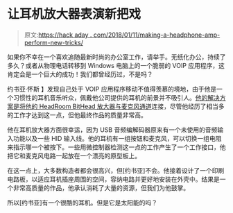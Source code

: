 # 让耳机放大器表演新把戏

> 原文:[https://hack aday . com/2018/01/11/making-a-headphone-amp-perform-new-tricks/](https://hackaday.com/2018/01/11/making-a-headphone-amp-perform-new-tricks/)

如果你不幸在一个喜欢追随最新时尚的办公室工作，请举手。无纸化办公，持续了多久？或者从物理电话转移到 Windows 电脑上的一个脆弱的 VOIP 应用程序，这肯定会是一个巨大的成功！我们都曾经历过，不是吗？

约书亚·怀斯 】发现自己处于 VOIP 应用程序移动不值得羡慕的境地，由于他是一个习惯性的耳机音乐听众，佩戴他公司提供的耳机的前景并不吸引人。[他的解决方案是将他的 HeadRoom BitHead 放大器与麦克风通道](http://joshuawise.com/photos/etc/michead/)连接，尽管他经历了相当多的工作才达到这一点，但他最终作品的质量非常高。

他在耳机放大器方面很幸运，因为 USB 音频编解码器原来有一个未使用的音频输入功能以及一些 HID 输入线。他的耳机有一组按钮和麦克风，可以切换一组电阻来指示哪一个被按下。一些用微控制器检测这一点的工作产生了一个工作接口，他把它和麦克风电路一起放在一个漂亮的原型板上。

在这一点上，大多数构造者都会很高兴，但[约书亚]不会。他接着设计了一个印刷电路板，以适应耳机插座周围的空间，容纳电路并更好地安装在外壳中。结果是一个非常高质量的作品，他承认消耗了大量的资源，但我们为他鼓掌。

所以[约书亚]有一个很酷的耳机。但是它是太阳能的吗？